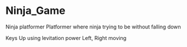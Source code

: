 Ninja_Game
==========

Ninja platformer
	Platformer where ninja trying to be without falling down

Keys
	Up using levitation power
	Left, Right moving
